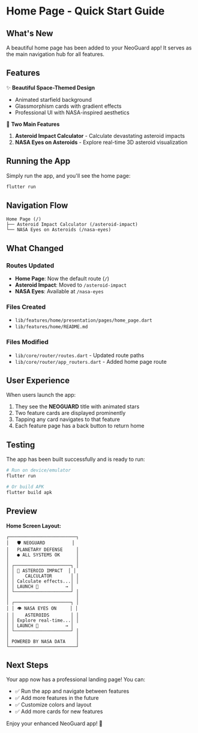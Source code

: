# Home Page - Quick Start Guide

## What's New

A beautiful home page has been added to your NeoGuard app! It serves as the main navigation hub for all features.

## Features

✨ **Beautiful Space-Themed Design**
- Animated starfield background
- Glassmorphism cards with gradient effects
- Professional UI with NASA-inspired aesthetics

🚀 **Two Main Features**
1. **Asteroid Impact Calculator** - Calculate devastating asteroid impacts
2. **NASA Eyes on Asteroids** - Explore real-time 3D asteroid visualization

## Running the App

Simply run the app, and you'll see the home page:

```bash
flutter run
```

## Navigation Flow

```
Home Page (/)
├── Asteroid Impact Calculator (/asteroid-impact)
└── NASA Eyes on Asteroids (/nasa-eyes)
```

## What Changed

### Routes Updated
- **Home Page**: Now the default route (`/`)
- **Asteroid Impact**: Moved to `/asteroid-impact`
- **NASA Eyes**: Available at `/nasa-eyes`

### Files Created
- `lib/features/home/presentation/pages/home_page.dart`
- `lib/features/home/README.md`

### Files Modified
- `lib/core/router/routes.dart` - Updated route paths
- `lib/core/router/app_routers.dart` - Added home page route

## User Experience

When users launch the app:
1. They see the **NEOGUARD** title with animated stars
2. Two feature cards are displayed prominently
3. Tapping any card navigates to that feature
4. Each feature page has a back button to return home

## Testing

The app has been built successfully and is ready to run:

```bash
# Run on device/emulator
flutter run

# Or build APK
flutter build apk
```

## Preview

**Home Screen Layout:**
```
┌─────────────────────────┐
│   🛡️ NEOGUARD          │
│   PLANETARY DEFENSE     │
│   ● ALL SYSTEMS OK      │
│                         │
│ ┌─────────────────────┐ │
│ │ 🧮 ASTEROID IMPACT  │ │
│ │    CALCULATOR       │ │
│ │ Calculate effects...│ │
│ │ LAUNCH 🚀          → │
│ └─────────────────────┘ │
│                         │
│ ┌─────────────────────┐ │
│ │ 👁️ NASA EYES ON     │ │
│ │    ASTEROIDS        │ │
│ │ Explore real-time...│ │
│ │ LAUNCH 🚀          → │
│ └─────────────────────┘ │
│                         │
│ POWERED BY NASA DATA    │
└─────────────────────────┘
```

## Next Steps

Your app now has a professional landing page! You can:
- ✅ Run the app and navigate between features
- ✅ Add more features in the future
- ✅ Customize colors and layout
- ✅ Add more cards for new features

Enjoy your enhanced NeoGuard app! 🌟


